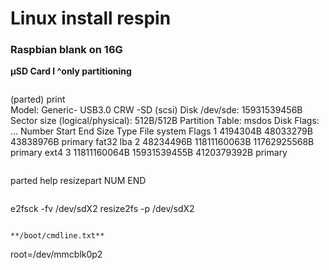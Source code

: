 # Linux install respin

### Raspbian blank on 16G

**µSD Card l ^only partitioning**
 > ```
(parted) print                                                            
Model: Generic- USB3.0 CRW -SD (scsi)
Disk /dev/sde: 15931539456B
Sector size (logical/physical): 512B/512B
Partition Table: msdos
Disk Flags: 
…
Number  Start         End           Size          Type     File system  Flags
 1      4194304B      48033279B     43838976B     primary  fat32        lba
 2      48234496B     11811160063B  11762925568B  primary  ext4
 3      11811160064B  15931539455B  4120379392B   primary
```

```
parted help resizepart NUM END
```

```
e2fsck -fv /dev/sdX2
resize2fs -p /dev/sdX2
```

**/boot/cmdline.txt**
```
root=/dev/mmcblk0p2
```